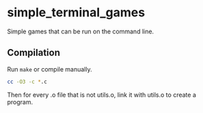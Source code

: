 # simple\_terminal\_games
Simple games that can be run on the command line.
## Compilation
Run `make` or compile manually.
```sh
cc -O3 -c *.c
```
Then for every .o file that is not utils.o, link it with utils.o to create a program.
